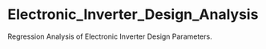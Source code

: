 # Electronic_Inverter_Design_Analysis
Regression Analysis of Electronic Inverter Design Parameters.
